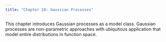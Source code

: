 ```yaml
---
title: "Chapter 20: Gaussian Processes"
---
```

This chapter introduces Gaussian processes as a model class. Gaussian processes are non-parametric approaches with ubiquitous application that model entire distributions in function space.